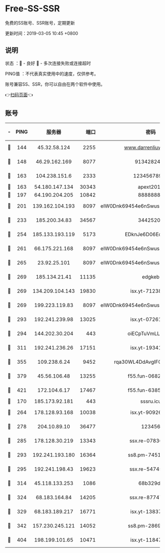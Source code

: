 # Free-SS-SSR

免费的SS账号、SSR账号，定期更新

更新时间：2019-03-05 10:45 +0800

## 说明

状态     ：🙂 - 良好 🙁 - 多次连接失败或连接超时

PING值   ：不代表真实使用中的速度，仅供参考。

账号兼容SS、SSR，你可以自由在两个软件中使用。

👉[扫码页面](https://liesauer.github.io/free-ss-ssr.github.io/)👈

## 账号

|-|PING|服务器|端口|密码|加密方式|区域|
|:----:|:----:|:-----:|-----:|:----:|:----:|:----:|
|🙂|144|45.32.58.124|2255|www.darrenliuwei.com|aes-256-cfb|JP|
|🙂|148|46.29.162.169|8077|9134282479|aes-256-cfb|RU|
|🙂|163|104.238.151.6|2333|12345678900|aes-256-cfb|JP|
|🙂|163|54.180.147.134|30343|apext2019|chacha20|KR|
|🙂|197|64.190.204.205|10842|88888888|rc4-md5|US|
|🙂|201|139.162.104.193|8097|eIW0Dnk69454e6nSwuspv9DmS201tQ0D|aes-256-cfb|JP|
|🙂|233|185.200.34.83|34567|34425208|aes-256-cfb|US|
|🙂|254|185.133.193.119|5173|EDknJe6D06EoWDaw|aes-256-cfb|US|
|🙂|261|66.175.221.168|8097|eIW0Dnk69454e6nSwuspv9DmS201tQ0D|aes-256-cfb|US|
|🙂|265|23.92.25.101|8097|eIW0Dnk69454e6nSwuspv9DmS201tQ0D|aes-256-cfb|US|
|🙂|269|185.134.21.41|11135|edgkeb|aes-256-cfb|GB|
|🙂|269|134.209.104.143|19830|isx.yt-71238117|aes-256-cfb|SG|
|🙂|269|199.223.119.83|8097|eIW0Dnk69454e6nSwuspv9DmS201tQ0D|aes-256-cfb|US|
|🙂|293|192.241.239.98|13025|isx.yt-07261682|aes-256-cfb|US|
|🙂|294|144.202.30.204|443|oiECpTuVmLLxk4Ts|aes-256-cfb|US|
|🙂|311|192.241.236.26|17151|isx.yt-19341877|aes-256-cfb|US|
|🙂|355|109.238.6.24|9452|rqa30WL4DdAvgIFG6Fs3znzTa|aes-256-cfb|FR|
|🙂|379|45.56.106.48|13255|f55.fun-06824617|aes-256-cfb|US|
|🙂|421|172.104.6.17|17467|f55.fun-63855041|aes-256-cfb|US|
|🙂|170|185.173.92.181|443|sssru.icu|rc4-md5|RU|
|🙂|264|178.128.93.168|10038|isx.yt-90926277|aes-256-cfb|SG|
|🙂|278|204.10.89.10|36477|123456|aes-256-cfb|US|
|🙂|285|178.128.30.219|13343|ssx.re-07836021|aes-256-cfb|SG|
|🙂|293|192.241.193.180|16364|ss8.pm-74519137|aes-256-cfb|US|
|🙂|295|192.241.198.43|19623|ssx.re-54745370|aes-256-cfb|US|
|🙂|314|45.118.133.253|1086|68b329da|aes-256-cfb|SG|
|🙂|324|68.183.164.84|14205|ssx.re-87747678|aes-256-cfb|US|
|🙂|329|68.183.189.217|16771|isx.yt-13837724|aes-256-cfb|SG|
|🙂|342|157.230.245.121|14052|ss8.pm-28692844|aes-256-cfb|SG|
|🙁|404|198.199.101.65|10471|isx.yt-11847851|aes-256-cfb|US|
